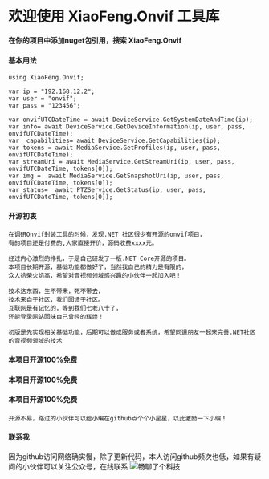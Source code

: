 # 欢迎使用 XiaoFeng.Onvif 工具库

**在你的项目中添加nuget包引用，搜索 XiaoFeng.Onvif**

#### 基本用法
```
using XiaoFeng.Onvif;

var ip = "192.168.12.2";
var user = "onvif";
var pass = "123456";

var onvifUTCDateTime = await DeviceService.GetSystemDateAndTime(ip);
var info= await DeviceService.GetDeviceInformation(ip, user, pass, onvifUTCDateTime);
var  capabilities= await DeviceService.GetCapabilities(ip);
var tokens = await MediaService.GetProfiles(ip, user, pass, onvifUTCDateTime);
var streamUri = await MediaService.GetStreamUri(ip, user, pass, onvifUTCDateTime, tokens[0]);
var img =  await MediaService.GetSnapshotUri(ip, user, pass, onvifUTCDateTime, tokens[0]);
var status=  await PTZService.GetStatus(ip, user, pass, onvifUTCDateTime, tokens[0]);

```

#### 开源初衷
```
在调研Onvif封装工具的时候，发现.NET 社区很少有开源的onvif项目，
有的项目还是付费的,人家直接开价，源码收费xxxx元。

经过内心激烈的挣扎，于是自己研发了一版.NET Core开源的项目。
本项目长期开源，基础功能都做好了，当然我自己的精力是有限的，
众人拾柴火焰高，希望对音视频领域感兴趣的小伙伴一起加入吧！

技术这东西，生不带来，死不带去，
技术来自于社区，我们回馈于社区。
互联网是有记忆的，等到我们七老八十了，
还能登录网站回味自己曾经的辉煌！
```
```
初版是先实现相关基础功能，后期可以做成服务或者系统，希望同道朋友一起来完善.NET社区的音视频领域的技术
```
#### 本项目开源100%免费
#### 本项目开源100%免费
#### 本项目开源100%免费
```
开源不易，路过的小伙伴可以给小编在github点个个小星星，以此激励一下小编！
```
#### 联系我
因为github访问网络确实慢，除了更新代码，本人访问github频次也低，如果有疑问的小伙伴可以关注公众号，在线联系
![畅聊了个科技](https://user-images.githubusercontent.com/40175292/195968118-430de82a-864e-48f4-9d82-e01a33b06b0a.jpg)




